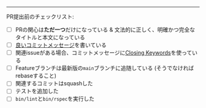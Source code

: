 
---

PR提出前のチェックリスト:

- [ ] PRの関心は**ただ一つ**だけになっている & 文法的に正しく、明確かつ完全なタイトルと本文になっている
- [ ] [良いコミットメッセージ][1]を書いている
- [ ] 関連issueがある場合、コミットメッセージに[Closing Keywords][2]を使っている
- [ ] Featureブランチは最新版の`main`ブランチに追随している (そうでなければrebaseすること)
- [ ] 関連するコミットはsquashした
- [ ] テストを追加した
- [ ] `bin/lint`と`bin/rspec`を実行した

[1]: https://postd.cc/how-to-write-a-git-commit-message/

[2]: https://docs.github.com/ja/communities/using-templates-to-encourage-useful-issues-and-pull-requests/creating-a-pull-request-template-for-your-repository
